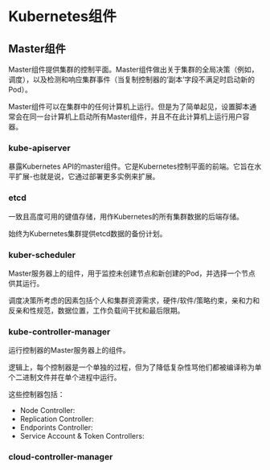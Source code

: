 # Kubernetes组件

## Master组件

Master组件提供集群的控制平面。Master组件做出关于集群的全局决策（例如，调度），以及检测和响应集群事件（当复制控制器的‘副本’字段不满足时启动新的Pod）。

Master组件可以在集群中的任何计算机上运行。但是为了简单起见，设置脚本通常会在同一台计算机上启动所有Master组件，并且不在此计算机上运行用户容器。

### kube-apiserver

暴露Kubernetes API的master组件。它是Kubernetes控制平面的前端。它旨在水平扩展-也就是说，它通过部署更多实例来扩展。

### etcd

一致且高度可用的键值存储，用作Kubernetes的所有集群数据的后端存储。

始终为Kubernetes集群提供etcd数据的备份计划。

### kuber-scheduler

Master服务器上的组件，用于监控未创建节点和新创建的Pod，并选择一个节点供其运行。

调度决策所考虑的因素包括个人和集群资源需求，硬件/软件/策略约束，亲和力和反亲和性规范，数据位置，工作负载间干扰和最后限期。

### kube-controller-manager

运行控制器的Master服务器上的组件。

逻辑上，每个控制器是一个单独的过程，但为了降低复杂性骂他们都被编译称为单个二进制文件并在单个进程中运行。

这些控制器包括：

-  Node Controller:
- Replication Controller:
- Endporints Controller:
- Service Account & Token Controllers:

### cloud-controller-manager







